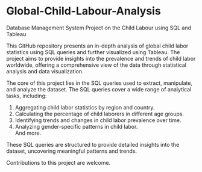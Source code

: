# Global-Child-Labour-Analysis
Database Management System Project on the Child Labour using SQL and Tableau

This GitHub repository presents an in-depth analysis of global child labor statistics using SQL queries and further visualized using Tableau. The project aims to provide insights into the prevalence and trends of child labor worldwide, offering a comprehensive view of the data through statistical analysis and data visualization.

The core of this project lies in the SQL queries used to extract, manipulate, and analyze the dataset. The SQL queries cover a wide range of analytical tasks, including:

1. Aggregating child labor statistics by region and country.  
2. Calculating the percentage of child laborers in different age groups.   
3. Identifying trends and changes in child labor prevalence over time.   
4. Analyzing gender-specific patterns in child labor.  
And more.

These SQL queries are structured to provide detailed insights into the dataset, uncovering meaningful patterns and trends.

Contributions to this project are welcome.
